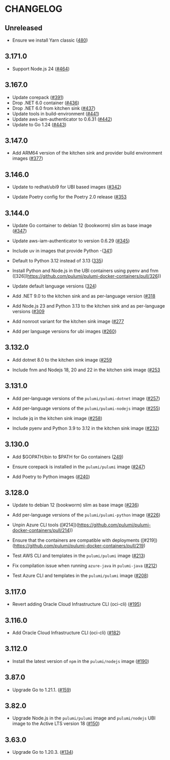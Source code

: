 # CHANGELOG

## Unreleased

- Ensure we install Yarn classic
  ([480](https://github.com/pulumi/pulumi-docker-containers/pull/480))

## 3.171.0

- Support Node.js 24
  ([#464](https://github.com/pulumi/pulumi-docker-containers/pull/464))

## 3.167.0

- Update corepack
  ([#391](https://github.com/pulumi/pulumi-docker-containers/pull/391))
- Drop .NET 6.0 container
  ([#436](https://github.com/pulumi/pulumi-docker-containers/pull/436))
- Drop .NET 6.0 from kitchen sink
  ([#437](https://github.com/pulumi/pulumi-docker-containers/pull/437))
- Update tools in build-environment
  ([#441](https://github.com/pulumi/pulumi-docker-containers/pull/441))
- Update aws-iam-authenticator to 0.6.31
  ([#442](https://github.com/pulumi/pulumi-docker-containers/pull/442))
- Update to Go 1.24
  ([#443](https://github.com/pulumi/pulumi-docker-containers/pull/443))

## 3.147.0

- Add ARM64 version of the kitchen sink and provider build environment images
  ([#377](https://github.com/pulumi/pulumi-docker-containers/pull/377))

## 3.146.0

- Update to redhat/ubi9 for UBI based images
  ([#342](https://github.com/pulumi/pulumi-docker-containers/pull/342))

- Update Poetry config for the Poetry 2.0 release
  ([#353](https://github.com/pulumi/pulumi-docker-containers/pull/353)

## 3.144.0

- Update Go container to debian 12 (bookworm) slim as base image
  ([#347](https://github.com/pulumi/pulumi-docker-containers/pull/347))

- Update aws-iam-authenticator to version 0.6.29
  ([#345](https://github.com/pulumi/pulumi-docker-containers/pull/345))

- Include uv in images that provide Python
  -([341](https://github.com/pulumi/pulumi-docker-containers/pull/341))

- Default to Python 3.12 instead of 3.13
  ([335](https://github.com/pulumi/pulumi-docker-containers/pull/335))

- Install Python and Node.js in the UBI containers using pyenv and fnm
  ([326])https://github.com/pulumi/pulumi-docker-containers/pull/326))

- Update default language versions
  ([324](https://github.com/pulumi/pulumi-docker-containers/pull/324))

- Add .NET 9.0 to the kitchen sink and as per-language version
  ([#318](https://github.com/pulumi/pulumi-docker-containers/pull/318)

- Add Node.js 23 and Python 3.13 to the kitchen sink and as per-language versions
  ([#309](https://github.com/pulumi/pulumi-docker-containers/pull/309)

- Add nonroot variant for the kitchen sink image
([#277](https://github.com/pulumi/pulumi-docker-containers/pull/277)

- Add per language versions for ubi images
  ([#260](https://github.com/pulumi/pulumi-docker-containers/pull/260))

## 3.132.0

- Add dotnet 8.0 to the kitchen sink image
  ([#259](https://github.com/pulumi/pulumi-docker-containers/pull/259)

- Include fnm and Nodejs 18, 20 and 22 in the kitchen sink image
  ([#253](https://github.com/pulumi/pulumi-docker-containers/pull/253)

## 3.131.0

- Add per-language versions of the `pulumi/pulumi-dotnet` image
  ([#257](https://github.com/pulumi/pulumi-docker-containers/pull/257))

- Add per-language versions of the `pulumi/pulumi-nodejs` image
  ([#255](https://github.com/pulumi/pulumi-docker-containers/pull/255))

- Include jq in the kitchen sink image
  ([#258](https://github.com/pulumi/pulumi-docker-containers/pull/258))

- Include pyenv and Python 3.9 to 3.12 in the kitchen sink image
  ([#232](https://github.com/pulumi/pulumi-docker-containers/pull/232))

## 3.130.0

- Add $GOPATH/bin to $PATH for Go containers
  ([249](https://github.com/pulumi/pulumi-docker-containers/pull/249))

- Ensure corepack is installed in the `pulumi/pulumi` image
  ([#247](https://github.com/pulumi/pulumi-docker-containers/pull/247))

- Add Poetry to Python images ([#240](https://github.com/pulumi/pulumi-docker-containers/pull/240))

## 3.128.0

- Update to debian 12 (bookworm) slim as base image
  ([#236](https://github.com/pulumi/pulumi-docker-containers/pull/236))

- Add per-language versions of the `pulumi/pulumi-python` image
  ([#226](https://github.com/pulumi/pulumi-docker-containers/pull/226))

- Unpin Azure CLI tools ([#214])(https://github.com/pulumi/pulumi-docker-containers/pull/214))

- Ensure that the containers are compatible with deployments
  ([#219])(https://github.com/pulumi/pulumi-docker-containers/pull/219)

- Test AWS CLI and templates in the `pulumi/pulumi` image
  ([#213](https://github.com/pulumi/pulumi-docker-containers/pull/213))

- Fix compilation issue when running `azure-java` in `pulumi-java`
  ([#212](https://github.com/pulumi/pulumi-docker-containers/pull/212))

- Test Azure CLI and templates in the `pulumi/pulumi` image
  ([#208](https://github.com/pulumi/pulumi-docker-containers/pull/208))

## 3.117.0

- Revert adding Oracle Cloud Infrastructure CLI (oci-cli)
  ([#195](https://github.com/pulumi/pulumi-docker-containers/pull/195))

## 3.116.0

- Add Oracle Cloud Infrastructure CLI (oci-cli)
  ([#182](https://github.com/pulumi/pulumi-docker-containers/pull/182))

## 3.112.0

- Install the latest version of `npm` in the `pulumi/nodejs` image
  ([#190](https://github.com/pulumi/pulumi-docker-containers/pull/190))

## 3.87.0

- Upgrade Go to 1.21.1. ([#159](https://github.com/pulumi/pulumi-docker-containers/pull/159))

## 3.82.0

- Upgrade Node.js in the `pulumi/pulumi` image and `pulumi/nodejs` UBI image to the Active LTS version 18
  ([#150](https://github.com/pulumi/pulumi-docker-containers/pull/150))

## 3.63.0

- Upgrade Go to 1.20.3. ([#134](https://github.com/pulumi/pulumi-docker-containers/pull/134))
